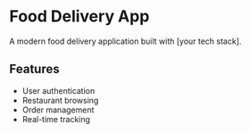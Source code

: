 # Food Delivery App 
 
A modern food delivery application built with [your tech stack]. 
 
## Features 
- User authentication 
- Restaurant browsing 
- Order management 
- Real-time tracking 
